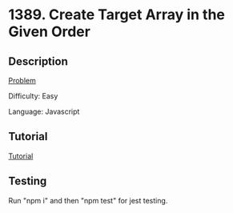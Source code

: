 # 1389. Create Target Array in the Given Order

## Description

[Problem](https://leetcode.com/problems/create-target-array-in-the-given-order/)

Difficulty: Easy

Language: Javascript

## Tutorial

[Tutorial](https://youtu.be/sDN7VYY1C3Q)

## Testing

Run "npm i" and then "npm test" for jest testing.
